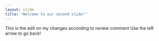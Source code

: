 ```yaml
---
layout: slide
title: "Welcome to our second slide!"
---
```

This is the edit on my changes according to review comment
Use the left arrow to go back!
